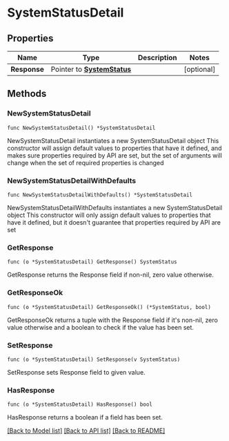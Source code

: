 # SystemStatusDetail

## Properties

Name | Type | Description | Notes
------------ | ------------- | ------------- | -------------
**Response** | Pointer to [**SystemStatus**](SystemStatus.md) |  | [optional] 

## Methods

### NewSystemStatusDetail

`func NewSystemStatusDetail() *SystemStatusDetail`

NewSystemStatusDetail instantiates a new SystemStatusDetail object
This constructor will assign default values to properties that have it defined,
and makes sure properties required by API are set, but the set of arguments
will change when the set of required properties is changed

### NewSystemStatusDetailWithDefaults

`func NewSystemStatusDetailWithDefaults() *SystemStatusDetail`

NewSystemStatusDetailWithDefaults instantiates a new SystemStatusDetail object
This constructor will only assign default values to properties that have it defined,
but it doesn't guarantee that properties required by API are set

### GetResponse

`func (o *SystemStatusDetail) GetResponse() SystemStatus`

GetResponse returns the Response field if non-nil, zero value otherwise.

### GetResponseOk

`func (o *SystemStatusDetail) GetResponseOk() (*SystemStatus, bool)`

GetResponseOk returns a tuple with the Response field if it's non-nil, zero value otherwise
and a boolean to check if the value has been set.

### SetResponse

`func (o *SystemStatusDetail) SetResponse(v SystemStatus)`

SetResponse sets Response field to given value.

### HasResponse

`func (o *SystemStatusDetail) HasResponse() bool`

HasResponse returns a boolean if a field has been set.


[[Back to Model list]](../README.md#documentation-for-models) [[Back to API list]](../README.md#documentation-for-api-endpoints) [[Back to README]](../README.md)


